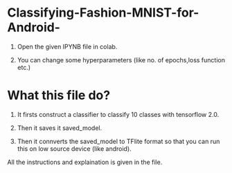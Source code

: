 # Classifying-Fashion-MNIST-for-Android-

1. Open the given IPYNB file in colab.

2. You can change some hyperparameters (like no. of epochs,loss function etc.)


# What this file do?

1. It firsts construct a classifier to classify 10 classes with tensorflow 2.0.

2. Then it saves it saved_model.

3. Then it connverts the saved_model to TFlite format so that you can run this on low source device (like android).

All the instructions and explaination is given in the file.
